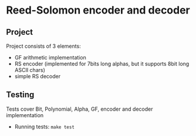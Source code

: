# Reed-Solomon encoder and decoder

## Project
Project consists of 3 elements:
* GF arithmetic implementation
* RS encoder (implemented for 7bits long alphas, but it supports 8bit long ASCII chars)
* simple RS decoder

## Testing
Tests cover Bit, Polynomial, Alpha, GF, encoder and decoder implementation
* Running tests: `make test`
